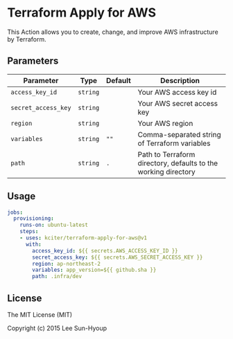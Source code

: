 # Terraform Apply for AWS

This Action allows you to create, change, and improve AWS infrastructure by Terraform.

## Parameters

| Parameter | Type | Default | Description |
|-----------|------|---------|-------------|
| `access_key_id` | `string` | | Your AWS access key id |
| `secret_access_key` | `string` | | Your AWS secret access key |
| `region` | `string` | | Your AWS region |
| `variables` | `string` | `""` | Comma-separated string of Terraform variables |
| `path` | `string` | `.` | Path to Terraform directory, defaults to the working directory |

## Usage

```yaml
jobs:
  provisioning:
    runs-on: ubuntu-latest
    steps:
    - uses: kciter/terraform-apply-for-aws@v1
      with:
        access_key_id: ${{ secrets.AWS_ACCESS_KEY_ID }}
        secret_access_key: ${{ secrets.AWS_SECRET_ACCESS_KEY }}
        region: ap-northeast-2
        variables: app_version=${{ github.sha }}
        path: .infra/dev
```


## License

The MIT License (MIT)

Copyright (c) 2015 Lee Sun-Hyoup